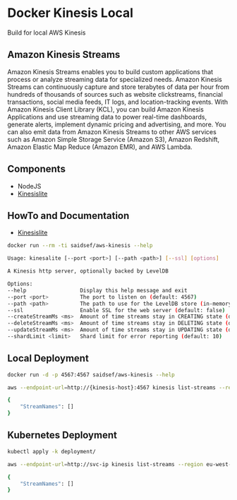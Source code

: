 # Docker Kinesis Local

Build for local AWS Kinesis

## Amazon Kinesis Streams

Amazon Kinesis Streams enables you to build custom applications that process or analyze streaming data for specialized needs. Amazon Kinesis Streams can continuously capture and store terabytes of data per hour from hundreds of thousands of sources such as website clickstreams, financial transactions, social media feeds, IT logs, and location-tracking events. With Amazon Kinesis Client Library (KCL), you can build Amazon Kinesis Applications and use streaming data to power real-time dashboards, generate alerts, implement dynamic pricing and advertising, and more. You can also emit data from Amazon Kinesis Streams to other AWS services such as Amazon Simple Storage Service (Amazon S3), Amazon Redshift, Amazon Elastic Map Reduce (Amazon EMR), and AWS Lambda.

## Components

 * NodeJS
 * [Kinesislite](https://github.com/mhart/kinesalite)

## HowTo and Documentation

 * [Kinesislite](https://github.com/mhart/kinesalite)

 ```bash
docker run --rm -ti saidsef/aws-kinesis --help

 Usage: kinesalite [--port <port>] [--path <path>] [--ssl] [options]

 A Kinesis http server, optionally backed by LevelDB

 Options:
 --help                 Display this help message and exit
 --port <port>          The port to listen on (default: 4567)
 --path <path>          The path to use for the LevelDB store (in-memory by default)
 --ssl                  Enable SSL for the web server (default: false)
 --createStreamMs <ms>  Amount of time streams stay in CREATING state (default: 500)
 --deleteStreamMs <ms>  Amount of time streams stay in DELETING state (default: 500)
 --updateStreamMs <ms>  Amount of time streams stay in UPDATING state (default: 500)
 --shardLimit <limit>   Shard limit for error reporting (default: 10)
 ```

## Local Deployment

```bash
docker run -d -p 4567:4567 saidsef/aws-kinesis --help
```

```bash
aws --endpoint-url=http://{kinesis-host}:4567 kinesis list-streams --region eu-west-1

{
    "StreamNames": []
}

```

## Kubernetes Deployment

```bash
kubectl apply -k deployment/

```

```bash
aws --endpoint-url=http://svc-ip kinesis list-streams --region eu-west-1

{
    "StreamNames": []
}

```
